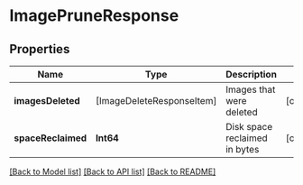 # ImagePruneResponse

## Properties
Name | Type | Description | Notes
------------ | ------------- | ------------- | -------------
**imagesDeleted** | [ImageDeleteResponseItem] | Images that were deleted | [optional] 
**spaceReclaimed** | **Int64** | Disk space reclaimed in bytes | [optional] 

[[Back to Model list]](../README.md#documentation-for-models) [[Back to API list]](../README.md#documentation-for-api-endpoints) [[Back to README]](../README.md)


